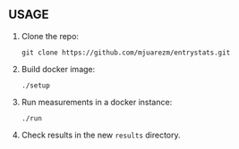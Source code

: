 USAGE
-----
 1. Clone the repo:

	`git clone https://github.com/mjuarezm/entrystats.git`

 1. Build docker image:

	`./setup`

 1. Run measurements in a docker instance:
	
	`./run`

 1. Check results in  the new `results` directory.
